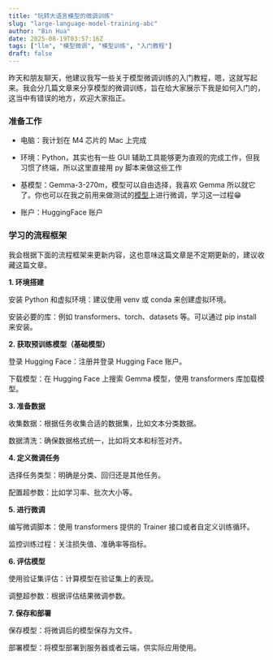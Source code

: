 ```yaml
---
title: "玩转大语言模型的微调训练"
slug: "large-language-model-training-abc"
author: "Bin Hua"
date: 2025-08-19T03:57:16Z
tags: ["llm", "模型微调", "模型训练", "入门教程"]
draft: false
---
```


昨天和朋友聊天，他建议我写一些关于模型微调训练的入门教程，嗯，这就写起来。我会分几篇文章来分享模型的微调训练，旨在给大家展示下我是如何入门的，这当中有错误的地方，欢迎大家指正。

### 准备工作

- 电脑：我计划在 M4 芯片的 Mac 上完成

- 环境：Python，其实也有一些 GUI 辅助工具能够更为直观的完成工作，但我习惯了终端，所以这里直接用 py 脚本来做这些工作

- 基模型：Gemma-3-270m，模型可以自由选择，我喜欢 Gemma 所以就它了。你也可以在我之前用来做测试的[模型](https://huggingface.co/tourcoder/distilbert-base-uncased-finetuned-emotion-analysis)上进行微调，学习这一过程😁

- 账户：HuggingFace 账户

### 学习的流程框架

我会根据下面的流程框架来更新内容，这也意味这篇文章是不定期更新的，建议收藏这篇文章。

**1. 环境搭建**

安装 Python 和虚拟环境：建议使用 venv 或 conda 来创建虚拟环境。

安装必要的库：例如 transformers、torch、datasets 等。可以通过 pip install 来安装。

**2. 获取预训练模型（基础模型）**

登录 Hugging Face：注册并登录 Hugging Face 账户。

下载模型：在 Hugging Face 上搜索 Gemma 模型，使用 transformers 库加载模型。

**3. 准备数据**

收集数据：根据任务收集合适的数据集，比如文本分类数据。

数据清洗：确保数据格式统一，比如将文本和标签对齐。

**4. 定义微调任务**

选择任务类型：明确是分类、回归还是其他任务。

配置超参数：比如学习率、批次大小等。

**5. 进行微调**

编写微调脚本：使用 transformers 提供的 Trainer 接口或者自定义训练循环。

监控训练过程：关注损失值、准确率等指标。

**6. 评估模型**

使用验证集评估：计算模型在验证集上的表现。

调整超参数：根据评估结果微调参数。

**7. 保存和部署**

保存模型：将微调后的模型保存为文件。

部署模型：将模型部署到服务器或者云端，供实际应用使用。
